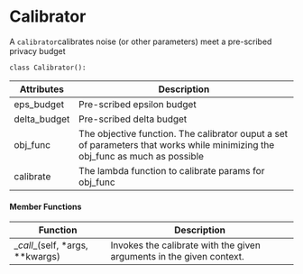 # Calibrator

A `calibrator`calibrates noise (or other parameters) meet a pre-scribed privacy budget
 
```
class Calibrator():
```



| Attributes| Description |
| --- | ----------- |
|eps_budget|   Pre-scribed epsilon budget|
|delta_budget|  Pre-scribed delta budget |
|obj_func|The objective function. The calibrator ouput a set of parameters that works while minimizing the obj_func as much as possible|
|calibrate|The lambda function to calibrate params for obj_func|

#### Member Functions 
| Function| Description |
| --- | ----------- |
|\__call__(self, *args, **kwargs) | Invokes the calibrate with the given arguments in the given context.|
